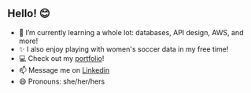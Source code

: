 ## Hello! 😊

- 🌱 I’m currently learning a whole lot: databases, API design, AWS, and more! 
- ✨ I also enjoy playing with women's soccer data in my free time! 
- 💻 Check out my [portfolio](https://www.lizettecarpenter.com)! 
- 📫 Message me on [Linkedin](https://www.linkedin.com/in/lizette-carpenter/)
- 😄 Pronouns: she/her/hers
